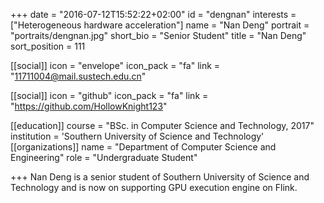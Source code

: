 +++
date = "2016-07-12T15:52:22+02:00"
id = "dengnan"
interests = ["Heterogeneous hardware acceleration"]
name = "Nan Deng"
portrait = "portraits/dengnan.jpg"
short_bio = "Senior Student"
title = "Nan Deng"
sort_position = 111

[[social]]
    icon = "envelope"
    icon_pack = "fa"
    link = "11711004@mail.sustech.edu.cn"

[[social]]
    icon = "github"
    icon_pack = "fa"
    link = "https://github.com/HollowKnight123"

[[education]]
    course = "BSc. in Computer Science and Technology, 2017"
    institution = 'Southern University of Science and Technology'
    [[organizations]]
        name = "Department of Computer Science and Engineering"
        role = "Undergraduate Student"

+++
Nan Deng is a senior student of Southern University of Science and Technology and is now on supporting GPU execution engine on Flink.
